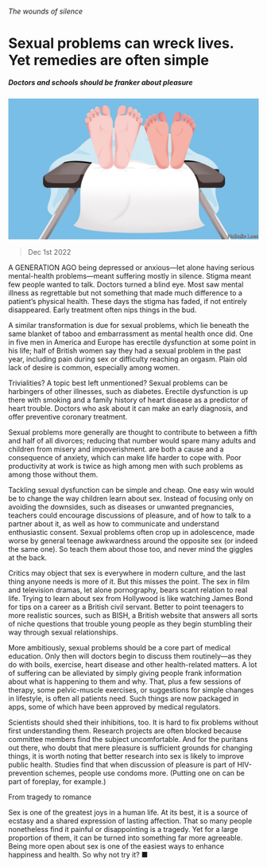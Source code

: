 ###### The wounds of silence

# Sexual problems can wreck lives. Yet remedies are often simple 

##### Doctors and schools should be franker about pleasure 

![image](images/20221203_LDD002.jpg) 

> Dec 1st 2022 

A GENERATION AGO being depressed or anxious—let alone having serious mental-health problems—meant suffering mostly in silence. Stigma meant few people wanted to talk. Doctors turned a blind eye. Most saw mental illness as regrettable but not something that made much difference to a patient’s physical health. These days the stigma has faded, if not entirely disappeared. Early treatment often nips things in the bud. 

A similar transformation is due for sexual problems, which lie beneath the same blanket of taboo and embarrassment as mental health once did. One in five men in America and Europe has erectile dysfunction at some point in his life; half of British women say they had a sexual problem in the past year, including pain during sex or difficulty reaching an orgasm. Plain old lack of desire is common, especially among women. 

Trivialities? A topic best left unmentioned? Sexual problems can be harbingers of other illnesses, such as diabetes. Erectile dysfunction is up there with smoking and a family history of heart disease as a predictor of heart trouble. Doctors who ask about it can make an early diagnosis, and offer preventive coronary treatment. 

Sexual problems more generally are thought to contribute to between a fifth and half of all divorces; reducing that number would spare many adults and children from misery and impoverishment.  are both a cause and a consequence of anxiety, which can make life harder to cope with. Poor productivity at work is twice as high among men with such problems as among those without them.

Tackling sexual dysfunction can be simple and cheap. One easy win would be to change the way children learn about sex. Instead of focusing only on avoiding the downsides, such as diseases or unwanted pregnancies, teachers could encourage discussions of pleasure, and of how to talk to a partner about it, as well as how to communicate and understand enthusiastic consent. Sexual problems often crop up in adolescence, made worse by general teenage awkwardness around the opposite sex (or indeed the same one). So teach them about those too, and never mind the giggles at the back. 

Critics may object that sex is everywhere in modern culture, and the last thing anyone needs is more of it. But this misses the point. The sex in film and television dramas, let alone pornography, bears scant relation to real life. Trying to learn about sex from Hollywood is like watching James Bond for tips on a career as a British civil servant. Better to point teenagers to more realistic sources, such as BISH, a British website that answers all sorts of niche questions that trouble young people as they begin stumbling their way through sexual relationships.

More ambitiously, sexual problems should be a core part of medical education. Only then will doctors begin to discuss them routinely—as they do with boils, exercise, heart disease and other health-related matters. A lot of suffering can be alleviated by simply giving people frank information about what is happening to them and why. That, plus a few sessions of therapy, some pelvic-muscle exercises, or suggestions for simple changes in lifestyle, is often all patients need. Such things are now packaged in apps, some of which have been approved by medical regulators. 

Scientists should shed their inhibitions, too. It is hard to fix problems without first understanding them. Research projects are often blocked because committee members find the subject uncomfortable. And for the puritans out there, who doubt that mere pleasure is sufficient grounds for changing things, it is worth noting that better research into sex is likely to improve public health. Studies find that when discussion of pleasure is part of HIV-prevention schemes, people use condoms more. (Putting one on can be part of foreplay, for example.) 

From tragedy to romance

Sex is one of the greatest joys in a human life. At its best, it is a source of ecstasy and a shared expression of lasting affection. That so many people nonetheless find it painful or disappointing is a tragedy. Yet for a large proportion of them, it can be turned into something far more agreeable. Being more open about sex is one of the easiest ways to enhance happiness and health. So why not try it? ■

